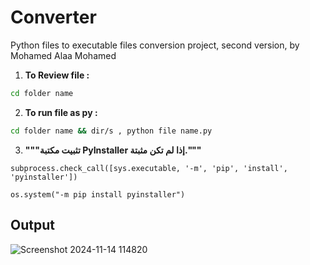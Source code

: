 # Converter
Python files to executable files conversion project, second version, by Mohamed Alaa Mohamed

1. **To Review file :**
 ```bash
cd folder name
   ```
2. **To run file as py :**
```bash
cd folder name && dir/s , python file name.py
   ```
3. **"""تثبيت مكتبة PyInstaller إذا لم تكن مثبتة."""**
```
subprocess.check_call([sys.executable, '-m', 'pip', 'install', 'pyinstaller'])
```
```
os.system("-m pip install pyinstaller")
```

## Output
![Screenshot 2024-11-14 114820](https://github.com/user-attachments/assets/61a807c4-ee18-4144-bffb-f492e75e1794)


